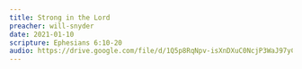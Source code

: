 ```yaml
---
title: Strong in the Lord
preacher: will-snyder
date: 2021-01-10
scripture: Ephesians 6:10-20
audio: https://drive.google.com/file/d/1Q5p8RqNpv-isXnDXuC0NcjP3WaJ97yC1/view
---
```

